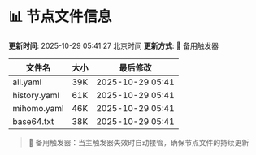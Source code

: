 # 📊 节点文件信息

**更新时间**: 2025-10-29 05:41:27 北京时间
**更新方式**: 🔄 备用触发器

| 文件名 | 大小 | 最后修改 |
|--------|------|----------|
| all.yaml | 39K | 2025-10-29 05:41 |
| history.yaml | 61K | 2025-10-29 05:41 |
| mihomo.yaml | 46K | 2025-10-29 05:41 |
| base64.txt | 38K | 2025-10-29 05:41 |

> 🔄 备用触发器：当主触发器失效时自动接管，确保节点文件的持续更新
